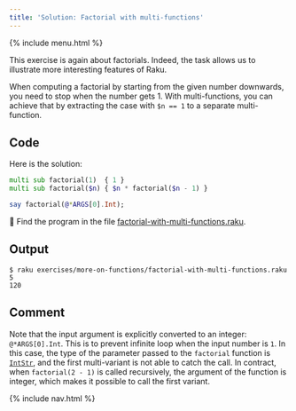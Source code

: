 ```yaml
---
title: 'Solution: Factorial with multi-functions'
---
```


{% include menu.html %}

This exercise is again about factorials. Indeed, the task allows us to illustrate more interesting features of Raku.

When computing a factorial by starting from the given number downwards, you need to stop when the number gets 1. With multi-functions, you can achieve that by extracting the case with `$n == 1` to a separate multi-function.

## Code

Here is the solution:

```raku
multi sub factorial(1)  { 1 }
multi sub factorial($n) { $n * factorial($n - 1) }

say factorial(@*ARGS[0].Int);
```

🦋 Find the program in the file [factorial-with-multi-functions.raku](https://github.com/ash/raku-course/blob/master/exercises/more-on-functions/factorial-with-multi-functions.raku).

## Output

```console
$ raku exercises/more-on-functions/factorial-with-multi-functions.raku 5
120
```

## Comment

Note that the input argument is explicitly converted to an integer: `@*ARGS[0].Int`. This is to prevent infinite loop when the input number is `1`. In this case, the type of the parameter passed to the `factorial` function is [`IntStr`](/essentials/data-types/allomorphs), and the first multi-variant is not able to catch the call. In contract, when `factorial(2 - 1)` is called recursively, the argument of the function is integer, which makes it possible to call the first variant.

{% include nav.html %}

